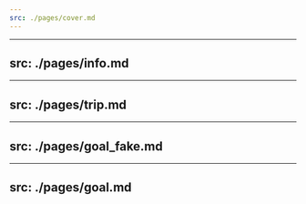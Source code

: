 ```yaml
---
src: ./pages/cover.md
---
```


---
src: ./pages/info.md
---

---
src: ./pages/trip.md
---

---
src: ./pages/goal_fake.md
---

---
src: ./pages/goal.md
---
